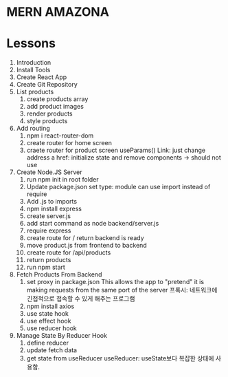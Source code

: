 # MERN AMAZONA

# Lessons

1. Introduction
2. Install Tools
3. Create React App
4. Create Git Repository
5. List products
   1. create products array
   2. add product images
   3. render products
   4. style products
6. Add routing
   1. npm i react-router-dom
   2. create router for home screen
   3. craete router for product screen
      useParams()
      Link: just change address
      a href: initialize state and remove components -> should not use
7. Create Node.JS Server
   1. run npm init in root folder
   2. Update package.json set type: module
      can use import instead of require
   3. Add .js to imports
   4. npm install express
   5. create server.js
   6. add start command as node backend/server.js
   7. require express
   8. create route for / return backend is ready
   9. move product.js from frontend to backend
   10. create route for /api/products
   11. return products
   12. run npm start
8. Fetch Products From Backend
   1. set proxy in package.json
      This allows the app to "pretend" it is making requests from the same port of the server
      프록시: 네트워크에 긴접적으로 접속할 수 있게 해주는 프로그램
   2. npm install axios
   3. use state hook
   4. use effect hook
   5. use reducer hook
9. Manage State By Reducer Hook
   1. define reducer
   2. update fetch data
   3. get state from useReducer
      useReducer: useState보다 복잡한 상태에 사용함.
